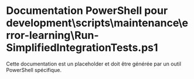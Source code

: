 # Documentation PowerShell pour development\scripts\maintenance\error-learning\Run-SimplifiedIntegrationTests.ps1

Cette documentation est un placeholder et doit être générée par un outil PowerShell spécifique.
